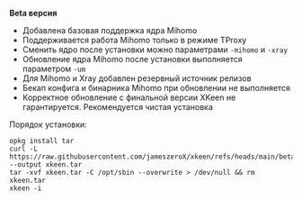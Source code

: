 **Beta  версия**

- Добавлена базовая поддержка ядра Mihomo
- Поддерживается работа Mihomo только в режиме TProxy
- Сменить ядро после установки можно параметрами `-mihomo` и `-xray`
- Обновление ядра Mihomo после установки выполняется параметром `-um`
- Для Mihomo и Xray добавлен резервный источник релизов
- Бекап конфига и бинарника Mihomo при обновлении не выполняется
- Корректное обновление с финальной версии XKeen не гарантируется. Рекомендуется чистая установка

Порядок установки:
```
opkg install tar
curl -L https://raw.githubusercontent.com/jameszeroX/xkeen/refs/heads/main/beta/xkeen.tar --output xkeen.tar
tar -xvf xkeen.tar -C /opt/sbin --overwrite > /dev/null && rm xkeen.tar
xkeen -i
```
